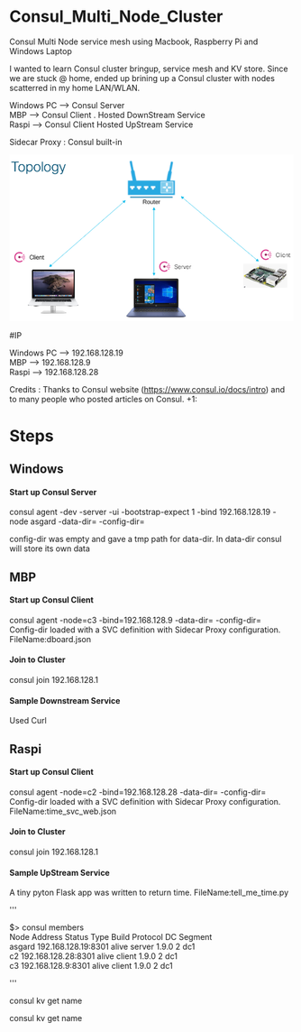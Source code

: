 # Consul_Multi_Node_Cluster
Consul Multi Node service mesh using Macbook, Raspberry Pi and Windows Laptop

I wanted to learn Consul cluster bringup, service mesh and KV store. Since we are stuck @ home, ended up brining up a Consul cluster with nodes scatterred in my home LAN/WLAN.

Windows PC --> Consul Server </br>
MBP --> Consul Client . Hosted DownStream Service</br> 
Raspi --> Consul Client Hosted UpStream Service</br> 

Sidecar Proxy : Consul built-in

![topology](topology.png)

#IP 

Windows PC --> 192.168.128.19 </br>
MBP --> 192.168.128.9 </br> 
Raspi --> 192.168.128.28 </br> 

Credits : Thanks to Consul website (https://www.consul.io/docs/intro) and to many people who posted articles on Consul. +1:

# Steps

## Windows

#### Start up Consul Server
consul agent -dev -server -ui -bootstrap-expect 1 -bind 192.168.128.19 -node asgard -data-dir=<path> -config-dir=<path> </br> 
  
config-dir was empty and gave a tmp path for data-dir. In data-dir consul will store its own data <br>

## MBP

#### Start up Consul Client

consul agent  -node=c3 -bind=192.168.128.9 -data-dir=<path> -config-dir=<path> </br> 
Config-dir loaded with a SVC definition with Sidecar Proxy configuration. FileName:dboard.json </br> 

#### Join to Cluster

consul join 192.168.128.1

#### Sample Downstream Service

Used Curl 

## Raspi

#### Start up Consul Client

consul agent  -node=c2 -bind=192.168.128.28 -data-dir=<path> -config-dir=<path> </br> 
Config-dir loaded with a SVC definition with Sidecar Proxy configuration. FileName:time_svc_web.json </br> 

#### Join to Cluster

consul join 192.168.128.1

#### Sample UpStream Service

A tiny pyton Flask app was written to return time. FileName:tell_me_time.py





'''

$> consul members </br>
Node    Address              Status  Type    Build  Protocol  DC   Segment </br>
asgard  192.168.128.19:8301  alive   server  1.9.0  2         dc1  <all> </br>
c2      192.168.128.28:8301  alive   client  1.9.0  2         dc1  <default> </br>
c3      192.168.128.9:8301   alive   client  1.9.0  2         dc1  <default> </br>

'''


consul kv get name

consul kv get name

